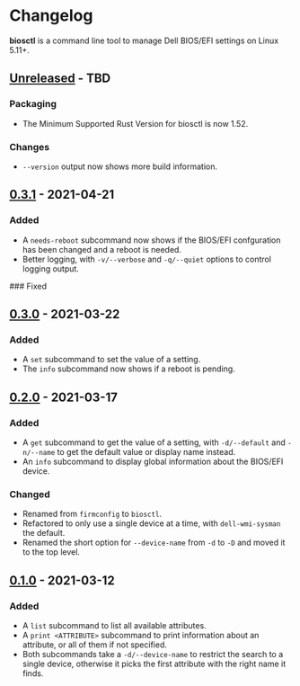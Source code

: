 # Changelog

**biosctl** is a command line tool to manage Dell BIOS/EFI settings on Linux 5.11+.

<!-- next-header -->
## [Unreleased] - TBD

### Packaging

* The Minimum Supported Rust Version for biosctl is now 1.52.

### Changes

* `--version` output now shows more build information.

## [0.3.1] - 2021-04-21

### Added

* A `needs-reboot` subcommand now shows if the BIOS/EFI confguration has been changed and a reboot is needed.
* Better logging, with `-v/--verbose` and `-q/--quiet` options to control logging output.

### Fixed

## [0.3.0] - 2021-03-22

### Added

* A `set` subcommand to set the value of a setting.
* The `info` subcommand now shows if a reboot is pending.


## [0.2.0] - 2021-03-17

### Added

* A `get` subcommand to get the value of a setting, with `-d/--default` and `-n/--name` to get the default value or display name instead.
* An `info` subcommand to display global information about the BIOS/EFI device.

### Changed

* Renamed from `firmconfig` to `biosctl`.
* Refactored to only use a single device at a time, with `dell-wmi-sysman` the default.
* Renamed the short option for `--device-name` from `-d` to `-D` and moved it to the top level.

## [0.1.0] - 2021-03-12

### Added

* A `list` subcommand to list all available attributes.
* A `print <ATTRIBUTE>` subcommand to print information about an attribute, or all of them if not specified.
* Both subcommands take a `-d/--device-name` to restrict the search to a single device, otherwise it picks the first attribute with the right name it finds.

<!-- next-url -->
[Unreleased]: https://github.com/gourlaysama/biosctl/compare/v0.3.1...HEAD
[0.3.1]: https://github.com/gourlaysama/biosctl/compare/v0.3.0...v0.3.1
[0.3.0]: https://github.com/gourlaysama/biosctl/compare/v0.2.0...v0.3.0
[0.2.0]: https://github.com/gourlaysama/biosctl/compare/v0.1.0...v0.2.0
[0.1.0]: https://github.com/gourlaysama/biosctl/compare/757e73c...v0.1.0